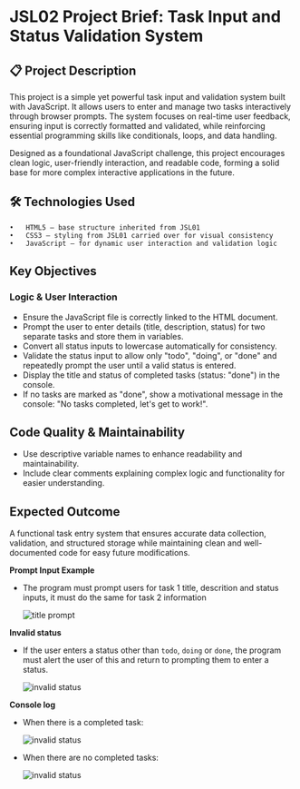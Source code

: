 # JSL02 Project Brief: Task Input and Status Validation System

## 📋 Project Description

This project is a simple yet powerful task input and validation system built with JavaScript. It allows users to enter and manage two tasks interactively through browser prompts. The system focuses on real-time user feedback, ensuring input is correctly formatted and validated, while reinforcing essential programming skills like conditionals, loops, and data handling.

Designed as a foundational JavaScript challenge, this project encourages clean logic, user-friendly interaction, and readable code, forming a solid base for more complex interactive applications in the future.

## 🛠️ Technologies Used

    •	HTML5 – base structure inherited from JSL01
    •	CSS3 – styling from JSL01 carried over for visual consistency
    •	JavaScript – for dynamic user interaction and validation logic

## Key Objectives

### Logic & User Interaction

- Ensure the JavaScript file is correctly linked to the HTML document.
- Prompt the user to enter details (title, description, status) for two separate tasks and store them in variables.
- Convert all status inputs to lowercase automatically for consistency.
- Validate the status input to allow only "todo", "doing", or "done" and repeatedly prompt the user until a valid status is entered.
- Display the title and status of completed tasks (status: "done") in the console.
- If no tasks are marked as "done", show a motivational message in the console: "No tasks completed, let's get to work!".

## Code Quality & Maintainability

- Use descriptive variable names to enhance readability and maintainability.
- Include clear comments explaining complex logic and functionality for easier understanding.

## Expected Outcome

A functional task entry system that ensures accurate data collection, validation, and structured storage while maintaining clean and well-documented code for easy future modifications.

**Prompt Input Example**

- The program must prompt users for task 1 title, descrition and status inputs, it must do the same for task 2 information

  ![title prompt](./explainer-images/title%20prompt.png)

**Invalid status**

- If the user enters a status other than `todo`, `doing` or `done`, the program must alert the user of this and return to prompting them to enter a status.

  ![invalid status](./explainer-images/invalid%20status.png)

**Console log**

- When there is a completed task:

  ![invalid status](./explainer-images/completed%20task%20log.png)

- When there are no completed tasks:

  ![invalid status](./explainer-images/no%20completed%20tasks%20log.png)
